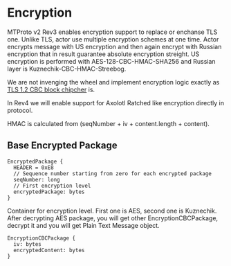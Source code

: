 # Encryption

MTProto v2 Rev3 enables encryption support to replace or enchanse TLS one. Unlike TLS, actor use multiple encryption schemes at one time. Actor encrypts message with US encryption and then again encrypt with Russian encryption that in result guarantee absolute encryption streight. US encryption is performed with AES-128-CBC-HMAC-SHA256 and Russian layer is Kuznechik-CBC-HMAC-Streebog.

We are not invenging the wheel and implement encryption logic exactly as [TLS 1.2 CBC block chipcher](https://tools.ietf.org/html/rfc5246#section-6.2.3.2) is.

In Rev4 we will enable support for Axolotl Ratched like encryption directly in protocol.

HMAC is calculated from (seqNumber + iv + content.length + content).

## Base Encrypted Package

```
EncryptedPackage {
  HEADER = 0xE8
  // Sequence number starting from zero for each encrypted package
  seqNumber: long
  // First encryption level
  encryptedPackage: bytes
}
```

Container for encryption level. First one is AES, second one is Kuznechik. After decrypting AES package, you will get other EncryptionCBCPackage, decrypt it and you will get Plain Text Message object.

```
EncryptionCBCPackage {
  iv: bytes
  encryptedContent: bytes
}
```
